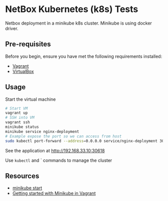 # NetBox Kubernetes (k8s) Tests

Netbox deployment in a minikube k8s cluster. Minikube is using docker driver.

## Pre-requisites

Before you begin, ensure you have met the following requirements installed:

- [Vagrant](https://www.vagrantup.com/)
- [VirtualBox](https://www.virtualbox.org/)

## Usage

Start the virtual machine

```sh
# Start VM
vagrant up
# SSH into VM
vagrant ssh
minikube status
minikube service nginx-deployment
# Example expose the port so we can access from host
sudo kubectl port-forward --address=0.0.0.0 service/nginx-deployment 30618:80
```

See the application at <http://192.168.33.10:30618>

Use `kubectl` and ` commands to manage the cluster

## Resources

- [minikube start](https://minikube.sigs.k8s.io/docs/start/)
- [Getting started with Minikube in Vagrant](https://www.youtube.com/watch?v=r1NY08qKF_c)